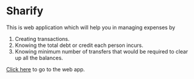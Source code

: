 Sharify
=======

This is web application which will help you in managing expenses by

1. Creating transactions.
2. Knowing the total debt or credit each person incurs.
3. Knowing minimum number of transfers that would be required to clear up all the balances.

[Click here](http://sharify.herokuapp.com) to go to the web app.